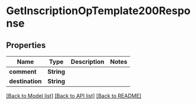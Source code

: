 # GetInscriptionOpTemplate200Response

## Properties
Name | Type | Description | Notes
------------ | ------------- | ------------- | -------------
**comment** | **String** |  | 
**destination** | **String** |  | 

[[Back to Model list]](../README.md#documentation-for-models) [[Back to API list]](../README.md#documentation-for-api-endpoints) [[Back to README]](../README.md)


